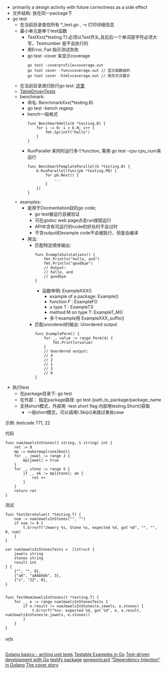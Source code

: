 
*  primarily a design activity with future correctness as a side effect
*  文件结构: 放在同一package下
*  go test
    -  在当前目录查找所有 *_test.go , -v 打印详细信息
    -  最小单元是单个test函数
        +  TestXxx(*testing.T):必须以Test开头,且后后一个单词首字符必须大写，Testnumber 是不会执行的
        +  用Error, Fail 指示测试失败
        +  go test -cover 来显示coverage
            ```
            go test -coverprofile=coverage.out 
            go tool cover -func=coverage.out // 显示函数级的
            go tool cover -html=coverage.out // 网页方式展示
            ```
    -  在当前目录递归执行go test: [这里](https://github.com/stretchr/gorc)
    -  [TableDrivenTests](https://github.com/golang/go/wiki/TableDrivenTests)
    -  benchmark:
        +  命名: BenchmarkXxx(*testing.B)
        +  go test -bench regexp
        +  bench一般格式
            ```
            func BenchmarkHello(b *testing.B) {
                for i := 0; i < b.N; i++ {
                    fmt.Sprintf("hello")
                }
            }
            ```
        +  RunParallel 来同时运行多个function, 需用 go test -cpu cpu_num来运行
            ```
            func BenchmarkTemplateParallel(b *testing.B) {
                b.RunParallel(func(pb *testing.PB) {
                    for pb.Next() {
                        ...
                    }
                })
            }
            ```
    -  examples:
        +  是用于Docmentation目的go code;
            *  go test被运行且被验证
            *  可在godoc web page点击run按钮运行
            *  API中含有可运行的code的好处时不会过时
            *  不含output的example code不会被执行，但是会编译
        +  用法:
            *  匹配特定顺序输出:
                ```
                func ExampleSalutations() {
                    fmt.Println("hello, and")
                    fmt.Println("goodbye")
                    // Output:
                    // hello, and
                    // goodbye
                }
                ```
                -  函数申明: ExampleXXX()
                    +  example of a package:    Example()
                    +  function F :             ExampleF()
                    +  a type T :               ExampleT()
                    +  method M on type T:      ExampleT_M()
                    +  多个example用 ExampleXXX_suffix()
            *  匹配unordered的输出: Unordered output
                ```
                func ExamplePerm() {
                    for _, value := range Perm(4) {
                        fmt.Println(value)
                    }
                    // Unordered output:
                    // 4
                    // 2
                    // 1
                    // 3
                    // 0
                }
                ```
*  执行test
    -  在package目录下: go test
    -  在外部： 指定package路径: go test /path_to_package/package_name
    -  支持short模式，外部用 -test.short flag 内部用testing.Short()获取
        +  一般short模式，可以调用t.Skip()来跳过某些case


示例: leetcode 771, 22

代码
```
func numJewelsInStones(J string, S string) int {
    ret := 0
    mp := make(map[rune]bool)
    for _, jewel := range J {
        mp[jewel] = true
    }
    for _, stone := range S {
        if _, ok := mp[stone]; ok {
            ret ++
        }
    }
    return ret
}
```
测试
```
func TestZeroValue(t *testing.T) {
    num := numJewelsInStones("", "")
    if num != 0 {
        t.Errorf("Jewery %s, Stone %s, expected %d, got %d", "", "", 0, num)
    }
}

var numJewelsInStonesTests =  []struct {
    jewels string
    stones string
    result int
} {
    {"", "", 0},
    {"aA", "aAAbbbb", 3},
    {"z", "ZZ", 0},
}


func TestNumJewelsInStones(t *testing.T) {
    for _, e := range numJewelsInStonesTests {
        if e.result != numJewelsInStones(e.jewels, e.stones) {
            t.Errorf("%+v: expected %d, got %d", e, e.result, numJewelsInStones(e.jewels, e.stones))
        }
    }
}
```


###### refs


[Golang basics - writing unit tests](https://blog.alexellis.io/golang-writing-unit-tests/)
[Testable Examples in Go](https://blog.golang.org/examples)
[Test-driven development with Go](https://leanpub.com/golang-tdd/read#leanpub-auto-wrapping-up-2)
[testify package](https://github.com/stretchr/testify#installation)
[goreportcard](https://github.com/gojp/goreportcard)
["Dependency Injection" in Golang](http://openmymind.net/Dependency-Injection-In-Go/)
[The cover story](https://blog.golang.org/cover)